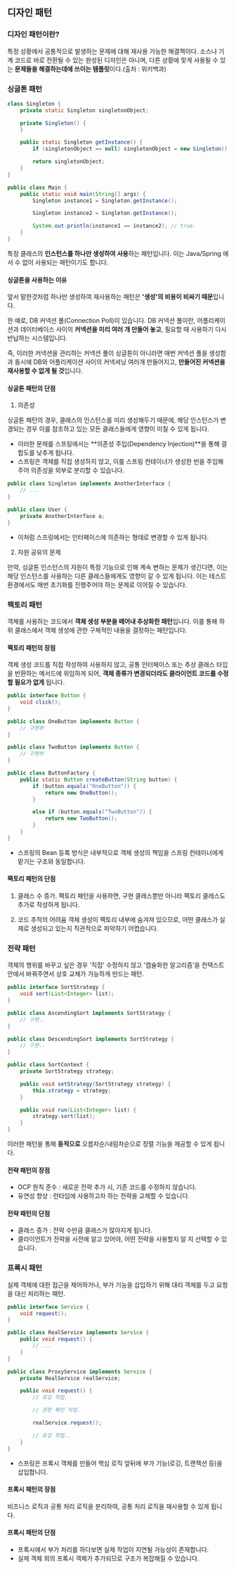 ## 디자인 패턴

### 디자인 패턴이란?

특정 상황에서 공통적으로 발생하는 문제에 대해 재사용 가능한 해결책이다. 소스나 기계 코드로 바로 전환될 수 있는 완성된 디자인은 아니며, 다른 상황에 맞게 사용될 수 있는 **문제들을 해결하는데에 쓰이는 템플릿**이다.(출처 : 위키백과)

### 싱글톤 패턴

```java
class Singleton {
    private static Singleton singletonObject;

    private Singleton() {
    }

    public static Singleton getInstance() {
        if (singletonObject == null) singletonObject = new Singleton();

        return singletonObject;
    }
}

public class Main {
    public static void main(String[] args) {
        Singleton instance1 = Singleton.getInstance();

        Singleton instance2 = Singleton.getInstance();

        System.out.println(instance1 == instance2); // true.
    }
}
```

특정 클래스의 **인스턴스를 하나만 생성하여 사용**하는 패턴입니다. 이는 Java/Spring 에서 수 없이 사용되는 패턴이기도 합니다.

#### 싱글톤을 사용하는 이유

앞서 말한것처럼 하나만 생성하여 재사용하는 패턴은 **'생성'의 비용이 비싸기 때문**입니다.

한 예로, DB 커넥션 풀(Connection Poll)이 있습니다. DB 커넥션 풀이란, 어플리케이션과 데이터베이스 사이의 **커넥션을 미리 여러 개 만들어 놓고**, 필요할 때 사용하기 다시 반납하는 시스템입니다.

즉, 이러한 커넥션을 관리하는 커넥션 풀이 싱글톤이 아니라면 매번 커넥션 풀을 생성함과 동시에 DB와 어플리케이션 사이의 커넥셔닝 여러개 만들어지고, **만들어진 커넥션을 재사용할 수 없게 될 것**입니다.

#### 싱글톤 패턴의 단점

1. 의존성

싱글톤 패턴의 경우, 클래스의 인스턴스를 미리 생성해두기 때문에, 해당 인스턴스가 변경되는 경우 이를 참조하고 있는 모든 클래스들에게 영향이 미칠 수 있게 됩니다.

- 이러한 문제를 스프링에서는 **의존성 주입(Dependency Injection)**을 통해 결합도를 낮추게 됩니다.
- 스프링은 객체를 직접 생성하지 않고, 이를 스프링 컨테이너가 생성한 빈을 주입해주어 의존성을 외부로 분리할 수 있습니다.

```java
public class Singleton implements AnotherInterface {
    // ...
}

public class User {
    private AnotherInterface a;
}
```

- 이처럼 스프링에서는 인터페이스에 의존하는 형태로 변경할 수 있게 됩니다.

2. 자원 공유의 문제

만약, 싱글톤 인스턴스의 자원이 특정 기능으로 인해 계속 변하는 문제가 생긴다면, 이는 해당 인스턴스를 사용하는 다른 클래스들에게도 영향이 갈 수 있게 됩니다. 이는 테스트 환경에서도 매번 초기화를 진행주어야 하는 문제로 이어질 수 있습니다.

### 팩토리 패턴

객체를 사용하는 코드에서 **객체 생성 부분을 떼어내 추상화한 패턴**입니다. 이를 통해 하위 클래스에서 객체 생성에 관한 구체적인 내용을 결정하는 패턴입니다.

#### 팩토리 패턴의 장점

객체 생성 코드를 직접 작성하여 사용하지 않고, 공통 인터페이스 또는 추상 클래스 타입을 반환하는 메서드에 위임하게 되어, **객체 종류가 변경되더라도 클라이언트 코드를 수정할 필요가 없게** 됩니다.

```java
public interface Button {
    void click();
}

public class OneButton implements Button {
    // 구현부
}

public class TwoButton implements Button {
    // 구현부
}

public class ButtonFactory {
    public static Button createButton(String button) {
        if (button.equals("OneButton")) {
            return new OneButton();
        }

        else if (button.equals("TwoButton")) {
            return new TwoButton();
        }
    }
}
```

- 스프링의 Bean 등록 방식은 내부적으로 객체 생성의 책임을 스프링 컨테이너에게 맡기는 구조와 동일합니다.

#### 팩토리 패턴의 단점

1. 클래스 수 증가.
   팩토리 패턴을 사용하면, 구현 클래스뿐만 아니라 팩토리 클래스도 추가로 작성하게 됩니다.

2. 코드 추적의 어려움
   객체 생성이 팩토리 내부에 숨겨져 있으므로, 어떤 클래스가 실제로 생성되고 있는지 직관적으로 파악하기 어렵습니다.

### 전략 패턴

객체의 행위를 바꾸고 싶은 경우 '직접' 수정하지 않고 '캡슐화한 알고리즘'을 컨텍스트 안에서 바꿔주면서 상호 교체가 가능하게 만드는 패턴.

```java
public interface SortStrategy {
    void sort(List<Integer> list);
}

public class AscendingSort implements SortStrategy {
    // 구현..
}

public class DescendingSort implements SortStrategy {
    // 구현..
}

public class SortContext {
    private SortStrategy strategy;

    public void setStrategy(SortStrategy strategy) {
        this.strategy = strategy;
    }

    public void run(List<Integer> list) {
        strategy.sort(list);
    }
}
```

이러한 패턴을 통해 **동적으로** 오름차순/내림차순으로 정렬 기능을 제공할 수 있게 됩니다.

#### 전략 패턴의 장점

- OCP 원칙 준수 : 새로운 전략 추가 시, 기존 코드를 수정하지 않습니다.
- 유연성 향상 : 런타임에 사용하고자 하는 전략을 교체할 수 있습니다.

#### 전략 패턴의 단점

- 클래스 증가 : 전략 수만큼 클래스가 많아지게 됩니다.
- 클라이언트가 전략을 사전에 알고 있어야, 어떤 전략을 사용할지 알 지 선택할 수 있습니다.

### 프록시 패턴

실제 객체에 대한 접근을 제어하거나, 부가 기능을 삽입하기 위해 대리 객체를 두고 요청을 대신 처리하는 패턴.

```java
public interface Service {
    void request();
}

public class RealService implements Service {
    public void request() {
        // ...
    }
}

public class ProxyService implements Service {
    private RealService realService;

    public void request() {
        // 로깅 작업.

        // 권한 확인 작업.

        realService.request();

        // 로깅 작업..
    }
}
```

- 스프링은 프록시 객체를 만들어 핵심 로직 앞뒤에 부가 기능(로깅, 트랜잭션 등)을 삽입합니다.

#### 프록시 패턴의 장점

비즈니스 로직과 공통 처리 로직을 분리하여, 공통 처리 로직을 재사용할 수 있게 됩니다.

#### 프록시 패턴의 단점

- 프록시에서 부가 처리를 하다보면 실제 작업이 지연될 가능성이 존재합니다.
- 실제 객체 외의 프록시 객체가 추가되므로 구조가 복잡해질 수 있습니다.
